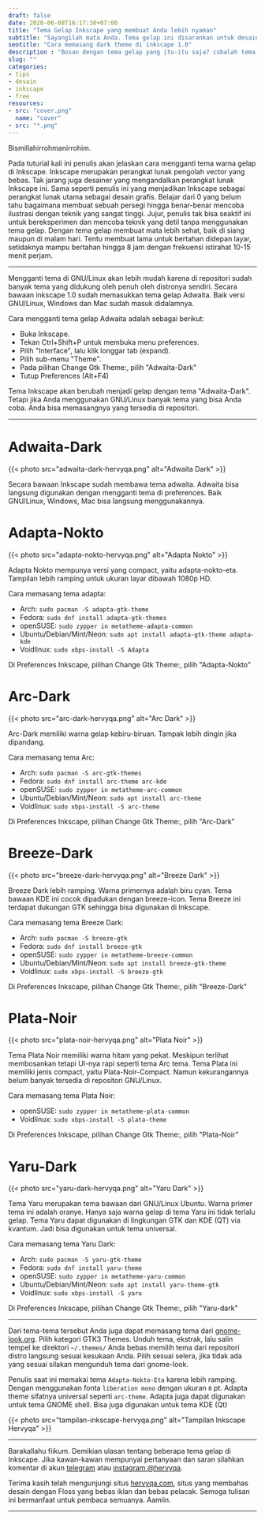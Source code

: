 ```yaml
---
draft: false
date: 2020-06-08T16:17:38+07:00
title: "Tema Gelap Inkscape yang membuat Anda lebih nyaman"
subtitle: "Sayangilah mata Anda. Tema gelap ini disarankan untuk desainer yang sering berada didepan layar."
seotitle: "Cara memasang dark theme di inkscape 1.0"
description : "Bosan dengan tema gelap yang itu-itu saja? cobalah tema gelap yang sepert ini."
slug: ""
categories:
- tips
- desain
- inkscape
- free
resources:
- src: "cover.png"
  name: "cover"
- src: "*.png"
---
```


Bismillahirrohmanirrohim.

Pada tuturial kali ini penulis akan jelaskan cara mengganti tema warna gelap di Inkscape.
Inkscape merupakan perangkat lunak pengolah vector yang bebas. Tak jarang juga desainer yang mengandalkan perangkat lunak Inkscape ini.
Sama seperti penulis ini yang menjadikan Inkscape sebagai perangkat lunak utama sebagai desain grafis.
Belajar dari 0 yang belum tahu bagaimana membuat sebuah persegi hingga benar-benar mencoba ilustrasi dengan teknik yang sangat tinggi.
Jujur, penulis tak bisa seaktif ini untuk bereksperimen dan mencoba teknik yang detil tanpa menggunakan tema gelap.
Dengan tema gelap membuat mata lebih sehat, baik di siang maupun di malam hari.
Tentu membuat lama untuk bertahan didepan layar, setidaknya mampu bertahan hingga 8 jam dengan frekuensi istirahat 10-15 menit perjam.

***

Mengganti tema di GNU/Linux akan lebih mudah karena di repositori sudah banyak tema yang didukung oleh penuh oleh distronya sendiri.
Secara bawaan inkscape 1.0 sudah memasukkan tema gelap Adwaita.
Baik versi GNU/Linux, Windows dan Mac sudah masuk didalamnya.

Cara mengganti tema gelap Adwaita adalah sebagai berikut:

- Buka Inkscape.
- Tekan Ctrl+Shift+P untuk membuka menu preferences.
- Pilih "Interface", lalu klik longgar tab (expand).
- Pilih sub-menu "Theme".
- Pada pilihan Change Gtk Theme:, pilih "Adwaita-Dark"
- Tutup Preferences (Alt+F4)

Tema Inkscape akan berubah menjadi gelap dengan tema "Adwaita-Dark".
Tetapi jika Anda menggunakan GNU/Linux banyak tema yang bisa Anda coba.
Anda bisa memasangnya yang tersedia di repositori.

***

# Adwaita-Dark

{{< photo src="adwaita-dark-hervyqa.png" alt="Adwaita Dark" >}}

Secara bawaan Inkscape sudah membawa tema adwaita.
Adwaita bisa langsung digunakan dengan mengganti tema di preferences.
Baik GNU/Linux, Windows, Mac bisa langsung menggunakannya.

# Adapta-Nokto

{{< photo src="adapta-nokto-hervyqa.png" alt="Adapta Nokto" >}}

Adapta Nokto mempunya versi yang compact, yaitu adapta-nokto-eta.
Tampilan lebih ramping untuk ukuran layar dibawah 1080p HD.

Cara memasang tema adapta:
- Arch: `sudo pacman -S adapta-gtk-theme`
- Fedora: `sudo dnf install adapta-gtk-themes`
- openSUSE: `sudo zypper in metatheme-adapta-common`
- Ubuntu/Debian/Mint/Neon: `sudo apt install adapta-gtk-theme adapta-kde`
- Voidlinux: `sudo xbps-install -S Adapta`

Di Preferences Inkscape, pilihan Change Gtk Theme:, pilih "Adapta-Nokto"

# Arc-Dark

{{< photo src="arc-dark-hervyqa.png" alt="Arc Dark" >}}

Arc-Dark memiliki warna gelap kebiru-biruan.
Tampak lebih dingin jika dipandang.

Cara memasang tema Arc:
- Arch: `sudo pacman -S arc-gtk-themes`
- Fedora: `sudo dnf install arc-theme arc-kde`
- openSUSE: `sudo zypper in metatheme-arc-common`
- Ubuntu/Debian/Mint/Neon: `sudo apt install arc-theme`
- Voidlinux: `sudo xbps-install -S arc-theme`

Di Preferences Inkscape, pilihan Change Gtk Theme:, pilih "Arc-Dark"

# Breeze-Dark

{{< photo src="breeze-dark-hervyqa.png" alt="Breeze Dark" >}}

Breeze Dark lebih ramping. Warna primernya adalah biru cyan.
Tema bawaan KDE ini cocok dipadukan dengan breeze-icon.
Tema Breeze ini terdapat dukungan GTK sehingga bisa digunakan di Inkscape.

Cara memasang tema Breeze Dark:
- Arch: `sudo pacman -S breeze-gtk`
- Fedora: `sudo dnf install breeze-gtk`
- openSUSE: `sudo zypper in metatheme-breeze-common`
- Ubuntu/Debian/Mint/Neon: `sudo apt install breeze-gtk-theme`
- Voidlinux: `sudo xbps-install -S breeze-gtk`

Di Preferences Inkscape, pilihan Change Gtk Theme:, pilih "Breeze-Dark"

# Plata-Noir

{{< photo src="plata-noir-hervyqa.png" alt="Plata Noir" >}}

Tema Plata Noir memiliki warna hitam yang pekat.
Meskipun terlihat membosankan tetapi UI-nya rapi seperti tema Arc tema.
Tema Plata ini memiliki jenis compact, yaitu Plata-Noir-Compact.
Namun kekurangannya belum banyak tersedia di repositori GNU/Linux.

Cara memasang tema Plata Noir:
- openSUSE: `sudo zypper in metatheme-plata-common`
- Voidlinux: `sudo xbps-install -S plata-theme`

Di Preferences Inkscape, pilihan Change Gtk Theme:, pilih "Plata-Noir"

# Yaru-Dark

{{< photo src="yaru-dark-hervyqa.png" alt="Yaru Dark" >}}

Tema Yaru merupakan tema bawaan dari GNU/Linux Ubuntu.
Warna primer tema ini adalah oranye.
Hanya saja warna gelap di tema Yaru ini tidak terlalu gelap.
Tema Yaru dapat digunakan di lingkungan GTK dan KDE (QT) via kvantum.
Jadi bisa digunakan untuk tema universal.

Cara memasang tema Yaru Dark:
- Arch: `sudo pacman -S yaru-gtk-theme`
- Fedora: `sudo dnf install yaru-theme`
- openSUSE: `sudo zypper in metatheme-yaru-common`
- Ubuntu/Debian/Mint/Neon: `sudo apt install yaru-theme-gtk`
- Voidlinux: `sudo xbps-install -S yaru`

Di Preferences Inkscape, pilihan Change Gtk Theme:, pilih "Yaru-dark"

***

Dari tema-tema tersebut Anda juga dapat memasang tema dari [gnome-look.org](https://www.gnome-look.org/browse/cat/135/ord/rating/).
Pilih kategori GTK3 Themes.
Unduh tema, ekstrak, lalu salin tempel ke direktori ``~/.themes/``
Anda bebas memilih tema dari repositori distro langsung sesuai kesukaan Anda.
Pilih sesuai selera, jika tidak ada yang sesuai silakan mengunduh tema dari gnome-look.

Penulis saat ini memakai tema `Adapta-Nokto-Eta` karena lebih ramping.
Dengan menggunakan fonta `liberation mono` dengan ukuran `8` pt.
Adapta theme sifatnya universal seperti `arc-theme`.
Adapta juga dapat digunakan untuk tema GNOME shell.
Bisa juga digunakan untuk tema KDE (Qt)

{{< photo src="tampilan-inkscape-hervyqa.png" alt="Tampilan Inkscape Hervyqa" >}}

***

Barakallahu fiikum.
Demikian ulasan tentang beberapa tema gelap di Inkscape.
Jika kawan-kawan mempunyai pertanyaan dan saran silahkan komentar di akun [telegram](https://t.me/hervyqa) atau [instagram @hervyqa](https://instagram.com/hervyqa).

Terima kasih telah mengunjungi situs [hervyqa.com](https://hervyqa.com), situs yang membahas desain dengan Floss yang bebas iklan dan bebas pelacak.
Semoga tulisan ini bermanfaat untuk pembaca semuanya. Aamiin.

***

[Inkscape]:https://www.inkscape.org
[Gimp]:https://www.gimp.org

[GNOME.ID]:https://www.gnome.id
[BUKU CC-ID]:https://bit.ly/madewithccID
[Wikimedia]:https://www.wikkimedia.org/

[Behance]:https://www.b.net
[Dribbble]:https://www.dribbble.com

[AdobeStock]:https//www.stock.adobe.com
[123rf]:https//www.123rf.com
[Freepik]:https//www.freepik.com
[Dreamstime]:https//www.dreamstime.com
[Shutterstock]:https://submit.shutterstock.com/?ref=238649869

[Hervyqa]:https://hervyqa.com
[Manjaro-X]:https://manjaro-x.id
[Inkporter]:https://github.com/raniaamina/inkporter

